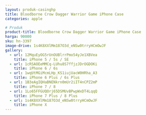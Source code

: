 ```yaml
---
layout: produk-casinghp
title: Bloodborne Crow Dagger Warrior Game iPhone Case
categories: apple

# Produk
product-title: Bloodborne Crow Dagger Warrior Game iPhone Case
harga: 90000
sku: hn-3397
image-drive: 1s4K8XXlMm187O3d_eNSw0trryHCmOwJF
gallery:
  - url: 12MquEyOG5rUnOUBlrrPmo54yJe1XBVea
    title: iPhone 5 / 5s / SE
  - url: 1cRSAOEeMMCq-LUhu8S7ffjzJDrOGDOKi
    title: iPhone 6 / 6s
  - url: 1wqUtMGiMcmLHp_KS1iujUacW0HRha_A3
    title: iPhone 6 Plus / 6s Plus
  - url: 1B3eAgIQHaBNENkrn0mUr2iIT4nCPZ2mP
    title: iPhone 7 / 8
  - url: 1Lo65FFGUQOrj65DSMUvBPwpWxDT4LqqQ
    title: iPhone 7 Plus / 8 Plus
  - url: 1s4K8XXlMm187O3d_eNSw0trryHCmOwJF
    title: iPhone X
---
```

